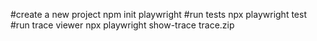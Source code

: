 #create a new project
npm init playwright
#run tests
npx playwright test
#run trace viewer
npx playwright show-trace trace.zip